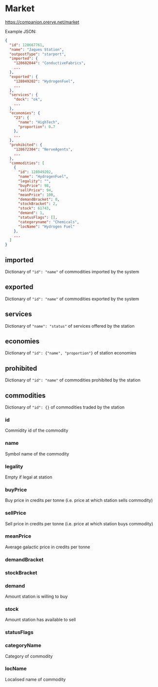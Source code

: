 # Market
https://companion.orerve.net/market

Example JSON:
```json
{
  "id": 128667761,
  "name": "Jaques Station",
  "outpostType": "starport",
  "imported": {
    "128682044": "ConductiveFabrics",
    ...
  },
  "exported": {
    "128049202": "HydrogenFuel",
    ...
  },
  "services": {
    "dock": "ok",
    ...
  },
  "economies": {
    "23": {
      "name": "HighTech",
      "proportion": 0.7
    },
    ...
  },
  "prohibited": {
    "128672304": "NerveAgents",
    ...
  },
  "commodities": [
    {
      "id": 128049202,
      "name": "HydrogenFuel",
      "legality": "",
      "buyPrice": 98,
      "sellPrice": 94,
      "meanPrice": 108,
      "demandBracket": 0,
      "stockBracket": 2,
      "stock": 61743,
      "demand": 1,
      "statusFlags": [],
      "categoryname": "Chemicals",
      "locName": "Hydrogen Fuel"
    },
    ...
  ]
}
```

## imported
Dictionary of `"id": "name"` of commodities imported by the system

## exported
Dictionary of `"id": "name"` of commodities exported by the system

## services
Dictionary of `"name": "status"` of services offered by the station

## economies
Dictionary of `"id": {"name", "proportion"}` of station economies

## prohibited
Dictionary of `"id": "name"` of commodities prohibited by the station

## commodities
Dictionary of `"id": {}` of commodities traded by the station

### id
Commidity id of the commodity

### name
Symbol name of the commodity

### legality
Empty if legal at station

### buyPrice
Buy price in credits per tonne (i.e. price at which station sells commodity)

### sellPrice
Sell price in credits per tonne (i.e. price at which station buys commodity)

### meanPrice
Average galactic price in credits per tonne

### demandBracket

### stockBracket

### demand
Amount station is willing to buy

### stock
Amount station has available to sell

### statusFlags

### categoryName
Category of commodity

### locName
Localised name of commodity